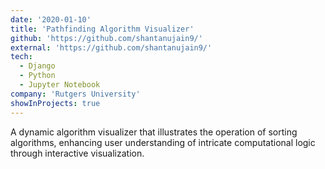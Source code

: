 ```yaml
---
date: '2020-01-10'
title: 'Pathfinding Algorithm Visualizer'
github: 'https://github.com/shantanujain9/'
external: 'https://github.com/shantanujain9/'
tech:
  - Django
  - Python
  - Jupyter Notebook
company: 'Rutgers University'
showInProjects: true
---
```


A dynamic algorithm visualizer that illustrates the operation of sorting algorithms, enhancing user understanding of intricate computational logic through interactive visualization.

